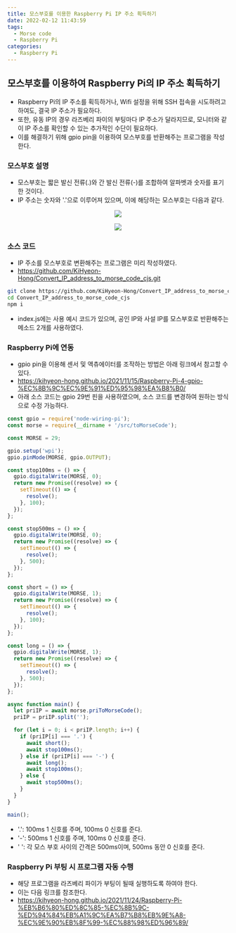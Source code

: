 ```yaml
---
title: 모스부호를 이용한 Raspberry Pi IP 주소 획득하기
date: 2022-02-12 11:43:59
tags:
  - Morse code
  - Raspberry Pi
categories:
  - Raspberry Pi
---
```


## 모스부호를 이용하여 Raspberry Pi의 IP 주소 획득하기

- Raspberry Pi의 IP 주소를 획득하거나, Wifi 설정을 위해 SSH 접속을 시도하려고 하여도, 결국 IP 주소가 필요하다.
- 또한, 유동 IP의 경우 라즈베리 파이의 부팅마다 IP 주소가 달라지므로, 모니터와 같이 IP 주소를 확인할 수 있는 추가적인 수단이 필요하다.
- 이를 해결하기 위해 gpio pin을 이용하여 모스부호를 반환해주는 프로그램을 작성한다.

### 모스부호 설명

- 모스부호는 짧은 발신 전류(.)와 간 발신 전류(-)를 조합하여 알파벳과 숫자를 표기한 것이다.
- IP 주소는 숫자와 '.'으로 이루어져 있으며, 이에 해당하는 모스부호는 다음과 같다.

<p align="center"><img src="/images/RaspberryPi/MorseCode/Morsecode1.jpg"></p>
<p align="center"><img src="/images/RaspberryPi/MorseCode/Morsecode2.jpg"></p>

### 소스 코드

- IP 주소를 모스부호로 변환해주는 프로그램은 미리 작성하였다.
- https://github.com/KiHyeon-Hong/Convert_IP_address_to_morse_code_cjs.git

```bash
git clone https://github.com/KiHyeon-Hong/Convert_IP_address_to_morse_code_cjs.git
cd Convert_IP_address_to_morse_code_cjs
npm i
```

- index.js에는 사용 예시 코드가 있으며, 공인 IP와 사설 IP를 모스부호로 반환해주는 메소드 2개를 사용하였다.

### Raspberry Pi에 연동

- gpio pin을 이용해 센서 및 액츄에이터를 조작하는 방법은 아래 링크에서 참고할 수 있다.
- https://kihyeon-hong.github.io/2021/11/15/Raspberry-Pi-4-gpio-%EC%8B%9C%EC%9E%91%ED%95%98%EA%B8%B0/
- 아래 소스 코드는 gpio 29번 핀을 사용하였으며, 소스 코드를 변경하여 원하는 방식으로 수정 가능하다.

```javascript
const gpio = require('node-wiring-pi');
const morse = require(__dirname + '/src/toMorseCode');

const MORSE = 29;

gpio.setup('wpi');
gpio.pinMode(MORSE, gpio.OUTPUT);

const stop100ms = () => {
  gpio.digitalWrite(MORSE, 0);
  return new Promise((resolve) => {
    setTimeout(() => {
      resolve();
    }, 100);
  });
};

const stop500ms = () => {
  gpio.digitalWrite(MORSE, 0);
  return new Promise((resolve) => {
    setTimeout(() => {
      resolve();
    }, 500);
  });
};

const short = () => {
  gpio.digitalWrite(MORSE, 1);
  return new Promise((resolve) => {
    setTimeout(() => {
      resolve();
    }, 100);
  });
};

const long = () => {
  gpio.digitalWrite(MORSE, 1);
  return new Promise((resolve) => {
    setTimeout(() => {
      resolve();
    }, 500);
  });
};

async function main() {
  let priIP = await morse.priToMorseCode();
  priIP = priIP.split('');

  for (let i = 0; i < priIP.length; i++) {
    if (priIP[i] === '.') {
      await short();
      await stop100ms();
    } else if (priIP[i] === '-') {
      await long();
      await stop100ms();
    } else {
      await stop500ms();
    }
  }
}

main();
```

- '.': 100ms 1 신호를 주며, 100ms 0 신호를 준다.
- '-': 500ms 1 신호를 주며, 100ms 0 신호를 준다.
- ' ': 각 모스 부호 사이의 간격은 500ms이며, 500ms 동안 0 신호를 준다.

### Raspberry Pi 부팅 시 프로그램 자동 수행

- 해당 프로그램을 라즈베리 파이가 부팅이 될때 실행하도록 하여야 한다.
- 이는 다음 링크를 참조한다.
- https://kihyeon-hong.github.io/2021/11/24/Raspberry-Pi-%EB%B6%80%ED%8C%85-%EC%8B%9C-%ED%94%84%EB%A1%9C%EA%B7%B8%EB%9E%A8-%EC%9E%90%EB%8F%99-%EC%88%98%ED%96%89/

